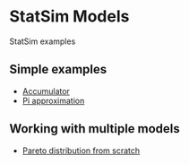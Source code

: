 # StatSim Models
StatSim examples

## Simple examples
* [Accumulator](https://statsim.com/app/?m=accumulator)
* [Pi approximation](https://statsim.com/app/?m=pi)

## Working with multiple models
* [Pareto distribution from scratch](https://statsim.com/app/?m=pareto)
